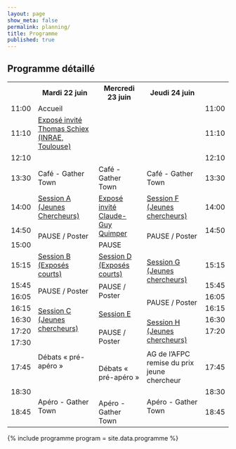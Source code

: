 ```yaml
---
layout: page
show_meta: false
permalink: planning/
title: Programme
published: true
---
```


## Programme détaillé

<span class="anchor" id="programme"></span>

<table>
  <tbody>
    <tr>
      <th></th>
      <th class="day">Mardi 22 juin</th>
      <th class="day">Mercredi 23 juin</th>
      <th class="day">Jeudi 24 juin</th>
      <th></th>
    </tr>
    <tr>
      <td class="hour">11:00</td>
      <td class="break">Accueil</td>
      <td rowspan="5"></td>
      <td rowspan="5"></td>
      <td class="hour">11:00</td>
    </tr>
    <tr>
      <td class="hour">11:10</td>
      <td rowspan="4" class="invite"><a href="#invite1" name="Mardi 22 juin">Exposé invité<br>Thomas Schiex (INRAE, Toulouse)</a></td>
      <td class="hour">11:10</td>
    </tr>
    <tr></tr>
    <tr></tr>
    <tr></tr>
    <tr>
      <td class="hour">12:10</td>
      <td></td>
      <td></td>
      <td></td>
      <td class="hour">12:10</td>
    </tr>
    <tr></tr>
    <tr>
      <td class="hour">13:30</td>
      <td rowspan="2" class="coffee">Café - Gather Town</td>
      <td rowspan="2" class="coffee">Café - Gather Town</td>
      <td rowspan="2" class="coffee">Café - Gather Town</td>
      <td class="hour">13:30</td>
    </tr>
    <tr></tr>
    <tr>
      <td class="hour">14:00</td>
      <td rowspan="3" class="session-young"><a href="#sessionA" name="Mardi 22 juin">Session A (Jeunes Chercheurs)</a></td>
      <td rowspan="4" class="invite"><a href="#invite2" name="Mercredi 23 juin">Exposé invité<br>Claude-Guy Quimper</a></td>
      <td rowspan="3" class="session-young"><a href="#sessionF" name="Jeudi 24 juin">Session F (Jeunes chercheurs)</a></td>
      <td class="hour">14:00</td>
    </tr>
    <tr></tr>
    <tr></tr>
    <tr>
      <td class="hour">14:50</td>
      <td rowspan="2" class="break">PAUSE / Poster</td>
      <td rowspan="2" class="break">PAUSE / Poster</td>
      <td class="hour">14:50</td>
    </tr>
    <tr>
      <td class="hour">15:00</td>
      <td class="break">PAUSE</td>
    </tr>
    <tr>
      <td class="hour">15:15</td>
      <td rowspan="2" class="session"><a href="#sessionB" name="Mardi 22 juin">Session B (Exposés courts)</a></td>
      <td rowspan="2" class="session"><a href="#sessionD" name="Mercredi 23 juin">Session D (Exposés courts)</a></td>
      <td rowspan="3" class="session-young"><a href="#sessionG" name="Jeudi 24 juin">Session G (Jeunes chercheurs)</a></td>
      <td class="hour">15:15</td>
    </tr>
    <tr></tr>
    <tr>
      <td class="hour">15:45</td>
      <td rowspan="2" class="break">PAUSE / Poster</td>
      <td rowspan="2" class="break">PAUSE / Poster</td>
      <td class="hour">15:45</td>
    </tr>
    <tr>
      <td class="hour">16:05</td>
      <td rowspan="2" class="break">PAUSE / Poster</td>
      <td class="hour">16:05</td>
    </tr>
    <tr>
      <td class="hour">16:15</td>
      <td rowspan="5" class="session-young"><a href="#sessionC" name="Mardi 22 juin">Session C (Jeunes chercheurs)</a></td>
      <td rowspan="4" class="session"><a href="#sessionE" name="Mercredi 23 juin">Session E</a></td>
      <td class="hour">16:15</td>
    </tr>
    <tr>
      <td class="hour">16:30</td>
      <td rowspan="5" class="session-young"><a href="#sessionH" name="Jeudi 24 juin">Session H (Jeunes chercheurs)</a></td>
      <td class="hour">16:30</td>
    </tr>
    <tr></tr>
    <tr></tr>
    <tr>
      <td class="hour">17:20</td>
      <td rowspan="2" class="break">PAUSE / Poster</td>
      <td class="hour">17:20</td>
    </tr>
    <tr>
      <td class="hour">17:30</td>
      <td rowspan="4" class="debat">Débats « pré-apéro »</td>
    </tr>
    <tr>
      <td class="hour">17:45</td>
      <td rowspan="4" class="debat">Débats « pré-apéro »</td>
      <td rowspan="3" class="ag">AG de l’AFPC<br>remise du prix jeune chercheur</td>
      <td class="hour">17:45</td>
    </tr>
    <tr></tr>
    <tr></tr>
    <tr>
      <td class="hour">18:30</td>
      <td rowspan="4" class="apero">Apéro - Gather Town</td>
      <td rowspan="4" class="apero">Apéro - Gather Town</td>
      <td class="hour">18:30</td>
    </tr>
    <tr>
      <td class="hour">18:45</td>
      <td rowspan="4" class="apero">Apéro - Gather Town</td>
      <td class="hour">18:45</td>
    </tr>
    <tr></tr>
    <tr></tr>
    <tr></tr>
  </tbody>
</table>

{% include programme program = site.data.programme %}